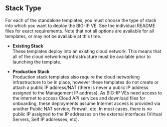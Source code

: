 ## Stack Type
For each of the standalone templates, you must choose the type of stack into which you want to deploy the BIG-IP VE. See the individual README files for exact requirements.  Note that not all options are available for all templates, or may not be available at this time. 


  - **Existing Stack** <br> These templates deploy into an existing cloud network.  This means that all of the cloud networking infrastructure must be available prior to launching the template.

  - **Production Stack** <br>Production stack templates also require the cloud networking infrastructure to be in place, however these templates do not create or attach a public IP address/NAT (there is never a public IP address assigned to the Management IP address). As BIG-IP VEs need access to the internet to access Cloud API services and download files for onboarding, these deployments assume Internet access is provided via another Public NAT service, Firewall, etc.  In most cases, there is no public IP assigned to the IP addresses on the external interfaces (Virtual Servers, Self IP addresses, etc).